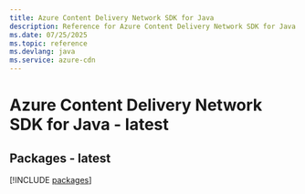 ```yaml
---
title: Azure Content Delivery Network SDK for Java
description: Reference for Azure Content Delivery Network SDK for Java
ms.date: 07/25/2025
ms.topic: reference
ms.devlang: java
ms.service: azure-cdn
---
```

# Azure Content Delivery Network SDK for Java - latest
## Packages - latest
[!INCLUDE [packages](content-delivery-network-index.md)]